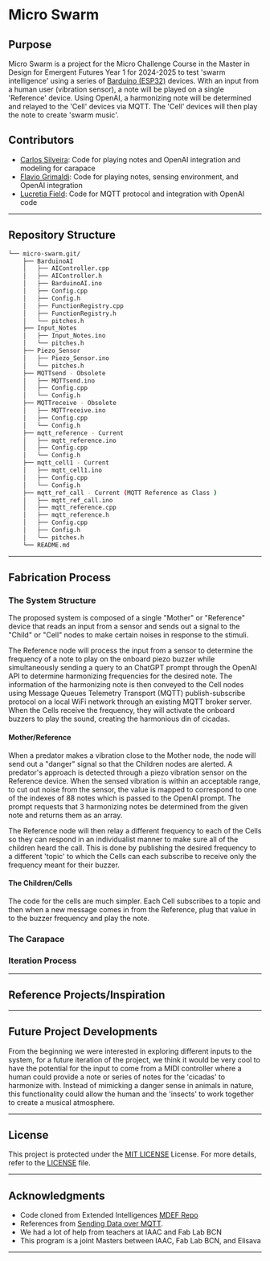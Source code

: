 # Micro Swarm 

##  Purpose

Micro Swarm is a project for the Micro Challenge Course in the Master in Design for Emergent Futures Year 1 for 2024-2025 to test 'swarm intelligence' using a series of [Barduino (ESP32)](https://fablabbcn-projects.gitlab.io/electronics/barduino-docs/) devices. With an input from a human user (vibration sensor), a note will be played on a single 'Reference' device. Using OpenAI, a harmonizing note will be determined and relayed to the 'Cell' devices via MQTT. The 'Cell' devices will then play the note to create 'swarm music'. 

## Contributors

- [Carlos Silveira](https://carlossilveiradesign.gitbook.io/mdef-diary): Code for playing notes and OpenAI integration and modeling for carapace 
- [Flavio Grimaldi](https://flavio-grimaldi-students-iaac.gitbook.io/mdef_flavio_grimaldi): Code for playing notes, sensing environment, and OpenAI integration 
- [Lucretia Field](https://lkfield.github.io/mdef/): Code for MQTT protocol and integration with OpenAI code 

---

##  Repository Structure

```sh
└── micro-swarm.git/
    ├── BarduinoAI
    │   ├── AIController.cpp
    │   ├── AIController.h
    │   ├── BarduinoAI.ino
    │   ├── Config.cpp
    │   ├── Config.h
    │   ├── FunctionRegistry.cpp
    │   ├── FunctionRegistry.h
    │   └── pitches.h
    ├── Input_Notes
    │   ├── Input_Notes.ino
    │   └── pitches.h
    ├── Piezo_Sensor
    │   ├── Piezo_Sensor.ino
    │   └── pitches.h
    ├── MQTTsend - Obsolete 
    │   ├── MQTTsend.ino
    │   ├── Config.cpp
    │   └── Config.h
    ├── MQTTreceive - Obsolete
    │   ├── MQTTreceive.ino
    │   ├── Config.cpp
    │   └── Config.h
    ├── mqtt_reference - Current 
    │   ├── mqtt_reference.ino
    │   ├── Config.cpp
    │   └── Config.h
    ├── mqtt_cell1 - Current
    │   ├── mqtt_cell1.ino
    │   ├── Config.cpp
    │   └── Config.h
    ├── mqtt_ref_call - Current (MQTT Reference as Class )
    │   ├── mqtt_ref_call.ino
    │   ├── mqtt_reference.cpp
    │   ├── mqtt_reference.h
    │   ├── Config.cpp
    │   ├── Config.h
    │   └── pitches.h
    └── README.md
```
---

## Fabrication Process 
### The System Structure 

The proposed system is composed of a single "Mother" or "Reference" device that reads an input from a sensor and sends out a signal to the "Child" or "Cell" nodes to make certain noises in response to the stimuli. 

The Reference node will process the input from a sensor to determine the frequency of a note to play on the onboard piezo buzzer while simultaneously sending a query to an ChatGPT prompt through the OpenAI API to determine harmonizing frequencies for the desired note. The information of the harmonizing note is then conveyed to the Cell nodes using Message Queues Telemetry Transport (MQTT) publish-subscribe protocol on a local WiFi network through an existing MQTT broker server. When the Cells receive the frequency, they will activate the onboard buzzers to play the sound, creating the harmonious din of cicadas. 

#### Mother/Reference

When a predator makes a vibration close to the Mother node, the node will send out a "danger" signal so that the Children nodes are alerted. A predator's approach is detected through a piezo vibration sensor on the Reference device. When the sensed vibration is within an acceptable range, to cut out noise from the sensor, the value is mapped to correspond to one of the indexes of 88 notes which is passed to the OpenAI prompt. The prompt requests that 3 harmonizing notes be determined from the given note and returns them as an array. 

The Reference node will then relay a different frequency to each of the Cells so they can respond in an individualist manner to make sure all of the children heard the call. This is done by publishing the desired frequency to a different 'topic' to which the Cells can each subscribe to receive only the frequency meant for their buzzer. 

#### The Children/Cells

The code for the cells are much simpler. Each Cell subscribes to a topic and then when a new message comes in from the Reference, plug that value in to the buzzer frequency and play the note. 

### The Carapace 



### Iteration Process 


---

## Reference Projects/Inspiration 


---

## Future Project Developments 

From the beginning we were interested in exploring different inputs to the system, for a future iteration of the project, we think it would be very cool to have the potential for the input to come from a MIDI controller where a human could provide a note or series of notes for the 'cicadas' to harmonize with. Instead of mimicking a danger sense in animals in nature, this functionality could allow the human and the 'insects' to work together to create a musical atmosphere. 

---

##  License

This project is protected under the [MIT LICENSE](https://en.wikipedia.org/wiki/MIT_License) License. For more details, refer to the [LICENSE](/LICENSE) file.

---

##  Acknowledgments

- Code cloned from Extended Intelligences [MDEF Repo](https://github.com/matta-pie/MDEF)
- References from [Sending Data over MQTT](https://docs.arduino.cc/tutorials/uno-wifi-rev2/uno-wifi-r2-mqtt-device-to-device/).
- We had a lot of help from teachers at IAAC and Fab Lab BCN 
- This program is a joint Masters between IAAC, Fab Lab BCN, and Elisava 

---